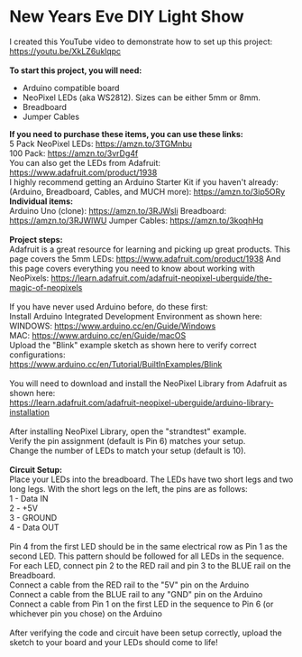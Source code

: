 # New Years Eve DIY Light Show

I created this YouTube video to demonstrate how to set up this project: https://youtu.be/XkLZ6uklqpc <br>
<br>
<b>To start this project, you will need:</b>
* Arduino compatible board
* NeoPixel LEDs (aka WS2812).  Sizes can be either 5mm or 8mm.
* Breadboard
* Jumper Cables

<b>If you need to purchase these items, you can use these links: </b><br>
5 Pack NeoPixel LEDs: https://amzn.to/3TGMnbu  
100 Pack:  https://amzn.to/3vrDg4f  
You can also get the LEDs from Adafruit: https://www.adafruit.com/product/1938 <br>
I highly recommend getting an Arduino Starter Kit if you haven't already: (Arduino, Breadboard, Cables, and MUCH more):  https://amzn.to/3ip5ORy <br>
<b>Individual items: </b> <br>
Arduino Uno (clone):  https://amzn.to/3RJWsli    Breadboard:  https://amzn.to/3RJWlWU    Jumper Cables:  https://amzn.to/3koqhHq <br>
<br>
<b>Project steps:</b><br>
Adafruit is a great resource for learning and picking up great products.
This page covers the 5mm LEDs:  https://www.adafruit.com/product/1938
And this page covers everything you need to know about working with NeoPixels: https://learn.adafruit.com/adafruit-neopixel-uberguide/the-magic-of-neopixels<br>
<br>
If you have never used Arduino before, do these first:<br>
Install Arduino Integrated Development Environment as shown here:<br>
WINDOWS: https://www.arduino.cc/en/Guide/Windows<br>
MAC: https://www.arduino.cc/en/Guide/macOS<br>
Upload the "Blink" example sketch as shown here to verify correct configurations:<br>
https://www.arduino.cc/en/Tutorial/BuiltInExamples/Blink<br>
<br>
You will need to download and install the NeoPixel Library from Adafruit as shown here:<br>
https://learn.adafruit.com/adafruit-neopixel-uberguide/arduino-library-installation<br>
<br>
After installing NeoPixel Library, open the "strandtest" example.<br>
Verify the pin assignment (default is Pin 6) matches your setup.<br>
Change the number of LEDs to match your setup (default is 10).<br>
<br>
<b>Circuit Setup:</b><br>
Place your LEDs into the breadboard.  The LEDs have two short legs and two long legs.  With the short legs on the left, the pins are as follows:<br>
1 - Data IN<br>
2 - +5V<br>
3 - GROUND<br>
4 - Data OUT<br>
<br>
Pin 4 from the first LED should be in the same electrical row as Pin 1 as the second LED.  This pattern should be followed for all LEDs in the sequence.<br>
For each LED, connect pin 2 to the RED rail and pin 3 to the BLUE rail on the Breadboard.<br>
Connect a cable from the RED rail to the "5V" pin on the Arduino<br>
Connect a cable from the BLUE rail to any "GND" pin on the Arduino<br>
Connect a cable from Pin 1 on the first LED in the sequence to Pin 6 (or whichever pin you chose) on the Arduino  <br>
  <br>
After verifying the code and circuit have been setup correctly, upload the sketch to your board and your LEDs should come to life!<br>
  
